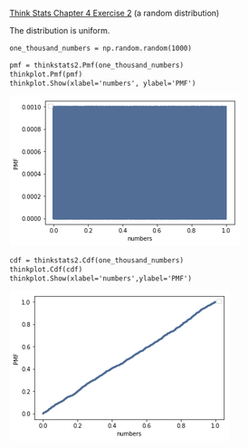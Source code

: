 [Think Stats Chapter 4 Exercise 2](http://greenteapress.com/thinkstats2/html/thinkstats2005.html#toc41) (a random distribution)

The distribution is uniform.
```
one_thousand_numbers = np.random.random(1000)
```
```
pmf = thinkstats2.Pmf(one_thousand_numbers)
thinkplot.Pmf(pmf)
thinkplot.Show(xlabel='numbers', ylabel='PMF')
```
![PMF Plot](4-2-plot1.png)
```
cdf = thinkstats2.Cdf(one_thousand_numbers)
thinkplot.Cdf(cdf)
thinkplot.Show(xlabel='numbers',ylabel='PMF')
```
![CDF Plot](4-2-plot2.png)
